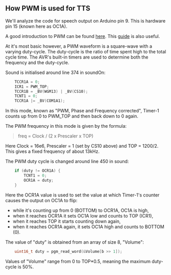 How PWM is used for TTS
-----------------------

We'll analyze the code for speech output on Arduino pin 9. This is
hardware pin 15 (known here as OC1A).

A good introduction to PWM can be found 
[here](https://www.arduino.cc/en/Tutorial/SecretsOfArduinoPWM). This
[guide](https://sites.google.com/site/qeewiki/books/avr-guide/pwm-on-the-atmega328)
is also useful. 

At it's most basic however, a PWM waveform is a square-wave with a varying 
duty-cycle. The duty-cycle is the ratio of time spent high to the total
cycle time. The AVR's built-in timers are used to determine both the
frequency and the duty-cycle.

Sound is initialised around line 374 in soundOn:

```c++
	TCCR1A = 0;
	ICR1 = PWM_TOP;
	TCCR1B = _BV(WGM13) | _BV(CS10);
	TCNT1 = 0;
	TCCR1A |= _BV(COM1A1);
```

In this mode, known as "PWM, Phase and Frequency corrected", Timer-1
counts up from 0 to PWM_TOP and then back down to 0 again.

The PWM frequency in this mode is given by the formula:

> freq = Clock / (2 x Prescaler x TOP)

Here Clock = 16e6, Prescaler = 1 (set by CS10 above) and TOP = 1200/2.
This gives a fixed frequency of about 13kHz.

The PWM duty cycle is changed around line 450 in sound:

```c++
	if (duty != OCR1A) {
		TCNT1 = 0;
		OCR1A = duty;
	}
```

Here the OCR1A value is used to set the value at which Timer-1's counter
causes the output on OC1A to flip:
- while it's counting up from 0 (BOTTOM) to OCR1A, OC1A is high,
- when it reaches OCR1A it sets OC1A low and counts to TOP (ICR1),
- when it reaches TOP it starts counting down again,
- when it reaches OCR1A again, it sets OC1A high and counts to BOTTOM (0).

The value of "duty" is obtained from an array of size 8, "Volume":

```c++
	uint16_t duty = pgm_read_word(&Volume[b >> 1]);
```

Values of "Volume" range from 0 to TOP*0.5, meaning the maximum duty-cycle
is 50%.
